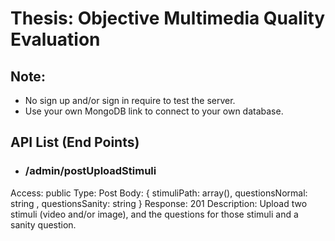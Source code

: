 # Thesis: Objective Multimedia Quality Evaluation

## Note: 
* No sign up and/or sign in require to test the server.
* Use your own MongoDB link to connect to your own database.

## API List (End Points)
* ### /admin/postUploadStimuli
Access: public
Type: Post
Body: { 
    stimuliPath: array(), 
    questionsNormal: string , 
    questionsSanity: string 
}
Response: 201
Description: Upload two stimuli (video and/or image), and the questions for those stimuli and a sanity question.